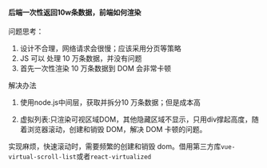 

#### 后端一次性返回10w条数据，前端如何渲染

问题思考：

1. 设计不合理，网络请求会很慢；应该采用分页等策略
2. JS 可以 处理 10 万条数据，并没有问题
3. 首先一次性渲染 10 万条数据到 DOM 会非常卡顿


解决办法

1. 使用node.js中间层，获取并拆分10 万条数据；但是成本高

2. 虚拟列表:只渲染可视区域DOM，其他隐藏区域不显示，只用div撑起高度，随着浏览器滚动，创建和销毁 DOM，解决 DOM 卡顿的问题。

实现麻烦，快速滚动时，需要频繁的创建和销毁 dom。借用第三方库`vue-virtual-scroll-list`或者`react-virtualized`